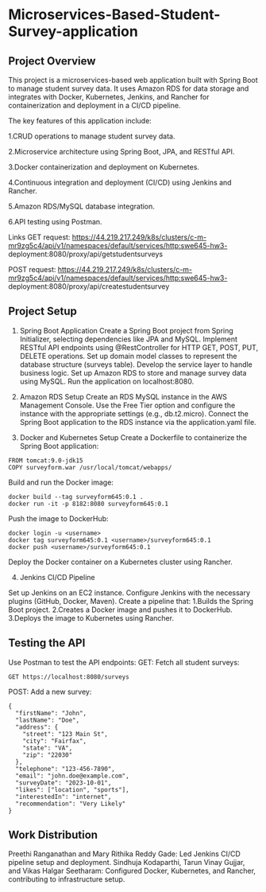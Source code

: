 # Microservices-Based-Student-Survey-application

## Project Overview
This project is a microservices-based web application built with Spring Boot to manage student survey data. It uses Amazon RDS for data storage and integrates with Docker, Kubernetes, Jenkins, and Rancher for containerization and deployment in a CI/CD pipeline.

The key features of this application include:

1.CRUD operations to manage student survey data.

2.Microservice architecture using Spring Boot, JPA, and RESTful API.

3.Docker containerization and deployment on Kubernetes.

4.Continuous integration and deployment (CI/CD) using Jenkins and Rancher.

5.Amazon RDS/MySQL database integration.

6.API testing using Postman.

Links
GET request:
https://44.219.217.249/k8s/clusters/c-m-mr9zg5c4/api/v1/namespaces/default/services/http:swe645-hw3-
deployment:8080/proxy/api/getstudentsurveys

POST request:
https://44.219.217.249/k8s/clusters/c-m-mr9zg5c4/api/v1/namespaces/default/services/http:swe645-hw3-
deployment:8080/proxy/api/createstudentsurvey

## Project Setup

1. Spring Boot Application
Create a Spring Boot project from Spring Initializer, selecting dependencies like JPA and MySQL.
Implement RESTful API endpoints using @RestController for HTTP GET, POST, PUT, DELETE operations.
Set up domain model classes to represent the database structure (surveys table).
Develop the service layer to handle business logic.
Set up Amazon RDS to store and manage survey data using MySQL.
Run the application on localhost:8080.

3. Amazon RDS Setup
Create an RDS MySQL instance in the AWS Management Console.
Use the Free Tier option and configure the instance with the appropriate settings (e.g., db.t2.micro).
Connect the Spring Boot application to the RDS instance via the application.yaml file.

5. Docker and Kubernetes Setup
Create a Dockerfile to containerize the Spring Boot application:
```
FROM tomcat:9.0-jdk15
COPY surveyform.war /usr/local/tomcat/webapps/
```
Build and run the Docker image:
```
docker build --tag surveyform645:0.1 .
docker run -it -p 8182:8080 surveyform645:0.1
```

Push the image to DockerHub:
```
docker login -u <username>
docker tag surveyform645:0.1 <username>/surveyform645:0.1
docker push <username>/surveyform645:0.1
```

Deploy the Docker container on a Kubernetes cluster using Rancher.

4. Jenkins CI/CD Pipeline
   
Set up Jenkins on an EC2 instance.
Configure Jenkins with the necessary plugins (GitHub, Docker, Maven).
Create a pipeline that:
  1.Builds the Spring Boot project.
  2.Creates a Docker image and pushes it to DockerHub.
  3.Deploys the image to Kubernetes using Rancher.

  ## Testing the API
Use Postman to test the API endpoints:
GET: Fetch all student surveys:
```
GET https://localhost:8080/surveys
```
POST: Add a new survey:

```
{
  "firstName": "John",
  "lastName": "Doe",
  "address": {
    "street": "123 Main St",
    "city": "Fairfax",
    "state": "VA",
    "zip": "22030"
  },
  "telephone": "123-456-7890",
  "email": "john.doe@example.com",
  "surveyDate": "2023-10-01",
  "likes": ["location", "sports"],
  "interestedIn": "internet",
  "recommendation": "Very Likely"
}
```

## Work Distribution
Preethi Ranganathan and Mary Rithika Reddy Gade: Led Jenkins CI/CD pipeline setup and deployment.
Sindhuja Kodaparthi, Tarun Vinay Gujjar, and Vikas Halgar Seetharam: Configured Docker, Kubernetes, and Rancher, contributing to infrastructure setup.

